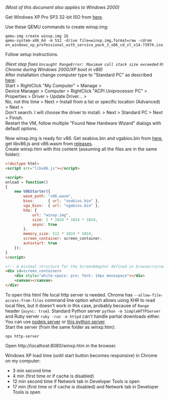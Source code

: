 *(Most of this document also applies to Windows 2000)*

Get Windows XP Pro SP3 32-bit ISO from [here](https://archive.org/details/WinXPProSP3x86).

Use these QEMU commands to create winxp.img:
```
qemu-img create winxp.img 2G
qemu-system-x86_64 -m 512 -drive file=winxp.img,format=raw -cdrom en_windows_xp_professional_with_service_pack_3_x86_cd_vl_x14-73974.iso
```
Follow setup instructions.

*(Next step fixes `Uncaught RangeError: Maximum call stack size exceeded` in Chrome during Windows 2000/XP boot in v86)*  
After installation change computer type to "Standard PC" as described [here](http://web.archive.org/web/20220528021535/https://www.scm-pc-card.de/file/manual/FAQ/acpi_uninstallation_windows_xp_english.pdf):  
Start > RightClick "My Computer" > Manage >  
Device Manager > Computer > RightClick "ACPI Uniprocessor PC" > Properties > Driver > Update Driver... >  
No, not this time > Next > Install from a list or specific location (Advanced) > Next >  
Don't search. I will choose the driver to install. > Next > Standard PC > Next > Finish.  
Restart the VM, follow multiple "Found New Hardware Wizard" dialogs with default options.

Now winxp.img is ready for v86. Get seabios.bin and vgabios.bin from [here](https://github.com/copy/v86/tree/master/bios), get libv86.js and v86.wasm from [releases](https://github.com/copy/v86/releases/tag/latest).  
Create winxp.htm with this content (assuming all the files are in the same folder): 
```html
<!doctype html>
<script src="libv86.js"></script>

<script>
onload = function()
{
	new V86Starter({
		wasm_path: "v86.wasm",
		bios:      { url: "seabios.bin" },
		vga_bios:  { url: "vgabios.bin" },
		hda: {
			url: "winxp.img",
			size: 2 * 1024 * 1024 * 1024,
			async: true
		},
		memory_size: 512 * 1024 * 1024,
		screen_container: screen_container,
		autostart: true
	});
}
</script>

<!-- A minimal structure for the ScreenAdapter defined in browser/screen.js -->
<div id=screen_container>
	<div style="white-space: pre; font: 14px monospace"></div>
	<canvas></canvas>
</div>
```
To open this html file local http server is needed. Chrome has `--allow-file-access-from-files` command line option which allows using XHR to read local files, but it doesn't work in this case, probably because of `Range` header (`async: true`). Standard Python server `python -m SimpleHTTPServer` and Ruby server `ruby -run -e httpd` can't handle partial downloads either.  
You can use [nodejs server](https://www.npmjs.com/package/http-server) or [this python server](https://github.com/smgoller/rangehttpserver).  
Start the server (from the same folder as winxp.htm):
```
npx http-server
```
Open http://localhost:8080/winxp.htm in the browser.

Windows XP load time (until start button becomes responsive) in Chrome on my computer:
* 3 min second time
* 4 min (first time or if cache is disabled)
* 12 min second time if Network tab in Developer Tools is open
* 17 min (first time or if cache is disabled) and Network tab in Developer Tools is open
